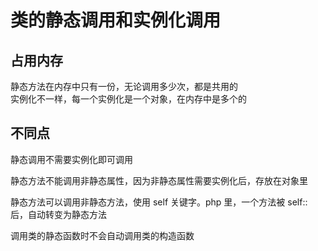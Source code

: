 # 类的静态调用和实例化调用

## 占用内存
  静态方法在内存中只有一份，无论调用多少次，都是共用的    
  实例化不一样，每一个实例化是一个对象，在内存中是多个的   

## 不同点
  静态调用不需要实例化即可调用

  静态方法不能调用非静态属性，因为非静态属性需要实例化后，存放在对象里

  静态方法可以调用非静态方法，使用 self 关键字。php 里，一个方法被 self:: 后，自动转变为静态方法

  调用类的静态函数时不会自动调用类的构造函数



